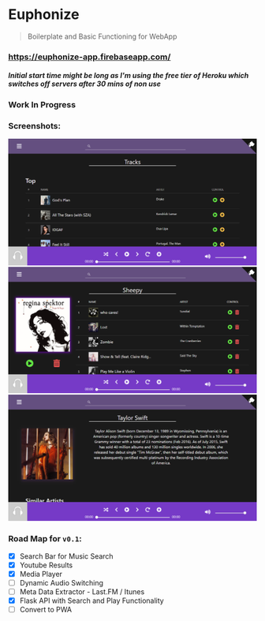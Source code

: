 # Euphonize
> Boilerplate and Basic Functioning for WebApp

### https://euphonize-app.firebaseapp.com/
##### Initial start time might be long as I'm using the free tier of Heroku which switches off servers after 30 mins of non use

### Work In Progress

### Screenshots:
![Landing Page](./ScreenShots/LandingPage.png)
![Playlist Detail Page](./ScreenShots/PlaylistDetailPage.png)
![Artist Detail Page](./ScreenShots/ArtistDetailPage.png)

### Road Map for `v0.1`:
- [x] Search Bar for Music Search
- [x] Youtube Results
- [x] Media Player
- [ ] Dynamic Audio Switching
- [ ] Meta Data Extractor - Last.FM / Itunes
- [x] Flask API with Search and Play Functionality
- [ ] Convert to PWA
